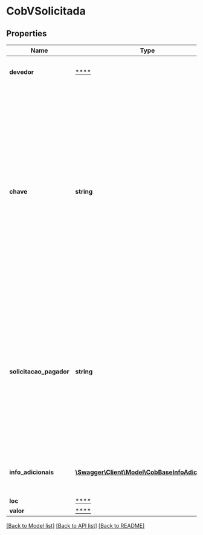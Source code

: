 # CobVSolicitada

## Properties
Name | Type | Description | Notes
------------ | ------------- | ------------- | -------------
**devedor** | [****](.md) | O objeto devedor organiza as informações sobre o devedor da cobrança. | 
**chave** | **string** | # Formato do campo chave  * O campo chave, obrigatório, determina a chave Pix registrada no DICT que será utilizada para a cobrança. Essa chave será lida pelo aplicativo do PSP do pagador para consulta ao DICT, que retornará a informação que identificará o recebedor da cobrança. * Os tipos de chave podem ser: telefone, e-mail, cpf/cnpj ou EVP. * O formato das chaves pode ser encontrado na seção \&quot;Formatação das chaves do DICT no BR Code\&quot; do [Manual de Padrões para iniciação do Pix](https://www.bcb.gov.br/estabilidadefinanceira/pagamentosinstantaneos). | 
**solicitacao_pagador** | **string** | O campo solicitacaoPagador, opcional, determina um texto a ser apresentado ao pagador para que ele possa digitar uma informação correlata, em formato livre, a ser enviada ao recebedor. Esse texto será preenchido, na pacs.008, pelo PSP do pagador, no campo RemittanceInformation &lt;RmtInf&gt;. O tamanho do campo &lt;RmtInf&gt; na pacs.008 está limitado a 140 caracteres. | [optional] 
**info_adicionais** | [**\Swagger\Client\Model\CobBaseInfoAdicionais[]**](CobBaseInfoAdicionais.md) | Cada respectiva informação adicional contida na lista (nome e valor) deve ser apresentada ao pagador. | [optional] 
**loc** | [****](.md) |  | [optional] 
**valor** | [****](.md) |  | 

[[Back to Model list]](../../README.md#documentation-for-models) [[Back to API list]](../../README.md#documentation-for-api-endpoints) [[Back to README]](../../README.md)

